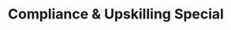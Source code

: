 ---
title: "Compliance & Upskilling Special"
industry: "For Healthcare, Tech, & Regulated Industries"
weight: 2
typical_implementation: "3-6 months" 
includes:
  - "Compliance tracking system configuration"
  - "Role-based learning paths setup"
  - "Accessibility-compliant content templates"
  - "Basic skills gap analysis"
features:
  - 'Automated completion tracking <span class="info-tooltip"><span class="info-tooltip-icon">ℹ️</span><span class="tooltip-content">Tracks training progress, generates compliance reports, flags incomplete mandatory courses</span></span>'
  - 'WCAG/ADA compliance implementation <span class="info-tooltip"><span class="info-tooltip-icon">ℹ️</span><span class="tooltip-content">Ensures learning content meets accessibility standards, includes remediation recommendations</span></span>'
  - "Standard regulatory reporting"
  - 'Ready-to-use microlearning templates<span class="info-tooltip"><span class="info-tooltip-icon">ℹ️</span><span class="tooltip-content">E.g., slide decks, SCORM packages, Rise/Storyline blueprints</span></span>'
aligns_with:
  - "Advanced Plan"
---